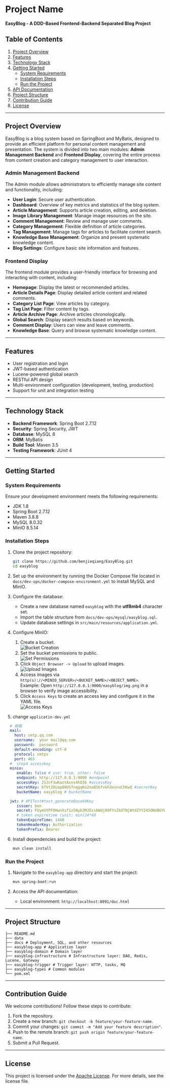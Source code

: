# Project Name
**EasyBlog - A DDD-Based Frontend-Backend Separated Blog Project**

## Table of Contents
1. [Project Overview](#project-overview)
2. [Features](#features)
3. [Technology Stack](#technology-stack)
4. [Getting Started](#getting-started)
   - [System Requirements](#system-requirements)
   - [Installation Steps](#installation-steps)
   - [Run the Project](#run-the-project)
5. [API Documentation](#api-documentation)
6. [Project Structure](#project-structure)
7. [Contribution Guide](#contribution-guide)
8. [License](#license)

---

## Project Overview
EasyBlog is a blog system based on SpringBoot and MyBatis, designed to provide an efficient platform for personal content management and presentation. The system is divided into two main modules: **Admin Management Backend** and **Frontend Display**, covering the entire process from content creation and category management to user interaction.

### Admin Management Backend
The Admin module allows administrators to efficiently manage site content and functionality, including:
- **User Login**: Secure user authentication.
- **Dashboard**: Overview of key metrics and statistics of the blog system.
- **Article Management**: Supports article creation, editing, and deletion.
- **Image Library Management**: Manage image resources on the site.
- **Comment Management**: Review and manage user comments.
- **Category Management**: Flexible definition of article categories.
- **Tag Management**: Manage tags for articles to facilitate content search.
- **Knowledge Base Management**: Organize and present systematic knowledge content.
- **Blog Settings**: Configure basic site information and features.

### Frontend Display
The frontend module provides a user-friendly interface for browsing and interacting with content, including:
- **Homepage**: Display the latest or recommended articles.
- **Article Details Page**: Display detailed article content and related comments.
- **Category List Page**: View articles by category.
- **Tag List Page**: Filter content by tags.
- **Article Archive Page**: Archive articles chronologically.
- **Global Search**: Display search results based on keywords.
- **Comment Display**: Users can view and leave comments.
- **Knowledge Base**: Query and browse systematic knowledge content.

---

## Features
- User registration and login
- JWT-based authentication
- Lucene-powered global search
- RESTful API design
- Multi-environment configuration (development, testing, production)
- Support for unit and integration testing

---

## Technology Stack
- **Backend Framework**: Spring Boot 2.7.12
- **Security**: Spring Security, JWT
- **Database**: MySQL 8
- **ORM**: MyBatis
- **Build Tool**: Maven 3.5
- **Testing Framework**: JUnit 4

---

## Getting Started

### System Requirements
Ensure your development environment meets the following requirements:
- JDK 1.8
- Spring Boot 2.7.12
- Maven 3.8.8
- MySQL 8.0.32
- MinIO 8.5.14

### Installation Steps

1. Clone the project repository:
   ```bash  
   git clone https://github.com/benjieqiang/EasyBlog.git  
   cd easyblog  
   ```

2. Set up the environment by running the Docker Compose file located in `docs/dev-ops/docker-compose-environment.yml` to install MySQL and MinIO.

3. Configure the database:
   - Create a new database named `easyblog` with the **utf8mb4** character set.
   - Import the table structure from `docs/dev-ops/mysql/easyblog.sql`.
   - Update database settings in `src/main/resources/application.yml`.

4. Configure MinIO:
   1. Create a bucket.  
      ![Bucket Creation](docs/imgs/img.png)
   2. Set the bucket permissions to public.  
      ![Set Permissions](docs/imgs/img_1.png)
   3. Click `Object Browser -> Upload` to upload images.  
      ![Upload Images](docs/imgs/img_2.png)
   4. Access images via `http(s)://<MINIO_SERVER>/<BUCKET_NAME>/<OBJECT_NAME>`.  
      Example: Open `http://127.0.0.1:9000/easyblog/img.png` in a browser to verify image accessibility.
   5. Click `Access Keys` to create an access key and configure it in the YAML file.  
      ![Access Keys](docs/imgs/img_3.png)

5. change `applicatin-dev.yml`
```yaml
  # 邮箱
  mail:
    host: smtp.qq.com 
    username:  your mail@qq.com 
    password:  password 
    default-encoding: utf-8 
    protocol: smtps 
    port: 465 
  #  step4 accesskey
  minio:
     enable: false # use: true, other: false
     endpoint: http://127.0.0.1:9000 #endpoint
     accessKey: 2SJcF3wKaztAxns4hO3b #accessKey
     secretKey: 6fVtZ0UapO0USfnqgqKo2naQSbfvkFdesnuChKwQ #secretKey
     bucketName: easyblog # bucketName

  jwt: # APITest#test_generateBase64Key
     issuer: ben
     secret: FUymUYPFOHwnXsf1zSNyb3MJExs6Wdj09FYsZkOTNjWtdZYY245ONXBGYWerMUKlJp7zVXpB
     # token expiretime (unit: min)24*60
     tokenExpireTime: 1440
     tokenHeaderKey: Authorization
     tokenPrefix: Bearer

```
6. Install dependencies and build the project:
   ```bash  
   mvn clean install  
   ```  

### Run the Project
1. Navigate to the `easyblog-app` directory and start the project:
   ```bash  
   mvn spring-boot:run  
   ```  

2. Access the API documentation:
   - Local environment: `http://localhost:8091/doc.html`

---

## Project Structure
```plaintext  
├── README.md  
├── data  
├── docs # Deployment, SQL, and other resources  
├── easyblog-app # Application layer  
├── easyblog-domain # Domain layer  
├── easyblog-infrastructure # Infrastructure layer: DAO, Redis, Lucene, Gateway  
├── easyblog-trigger # Trigger layer: HTTP, tasks, MQ  
├── easyblog-types # Common modules  
└── pom.xml  
```  

---

## Contribution Guide
We welcome contributions! Follow these steps to contribute:
1. Fork the repository.
2. Create a new branch: `git checkout -b feature/your-feature-name`.
3. Commit your changes: `git commit -m "Add your feature description"`.
4. Push to the remote branch: `git push origin feature/your-feature-name`.
5. Submit a Pull Request.

---

## License
This project is licensed under the [Apache License](LICENSE). For more details, see the license file.